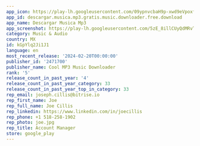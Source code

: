 ```yaml
---
app_icon: https://play-lh.googleusercontent.com/09ypnvcbaH9p-xwd9eVpoxfVW9aCE5GFlYzIAh-QbNKeIyQLFrDcGKMKmW9n--QClA
app_id: descargar.musica.mp3.gratis.music.downloader.free.download
app_name: Descargar Musica Mp3
app_screenshot: https://play-lh.googleusercontent.com/5zE_8illCUyQdMRvTgoiakwEG5hYk64dZkZbRrUmXlw59cd5F3a-0ga5CN-n3mFCPlE
category: Music & Audio
country: MX
id: kGpYlq2Ji1J1
language: en
most_recent_release: '2024-02-20T00:00:00'
publisher_id: '2471700'
publisher_name: Cool MP3 Music Downloader
rank: '5'
release_count_in_past_year: '4'
release_count_in_past_year_category: 33
release_count_in_past_year_top_in_category: 33
rep_email: joseph.cillis@bitrise.io
rep_first_name: Joe
rep_full_name: Joe Cillis
rep_linkedin: https://www.linkedin.com/in/joecillis
rep_phone: +1 518-258-1902
rep_photo: joe.jpg
rep_title: Account Manager
store: google_play
---
```

